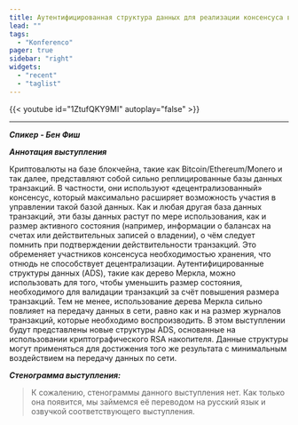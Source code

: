 ```yaml
---
title: Аутентифицированная структура данных для реализации консенсуса в блокчейне с минимальным объёмом сохранения информации
lead: ""
tags:
  - "Konferenco"
pager: true
sidebar: "right"
widgets:
  - "recent"
  - "taglist"
---
```


{{< youtube id="1ZtufQKY9MI" autoplay="false" >}}

---

_**Спикер - Бен Фиш**_

_**Аннотация выступления**_

Криптовалюты на базе блокчейна, такие как Bitcoin/Ethereum/Monero и так далее, представляют собой сильно реплицированные базы данных транзакций. В частности, они используют «децентрализованный» консенсус, который максимально расширяет возможность участия в управлении такой базой данных. Как и любая другая база данных транзакций, эти базы данных растут по мере использования, как и размер активного состояния (например, информации о балансах на счетах или действительных записей о владении), о чём следует помнить при подтверждении действительности транзакций. Это обременяет участников консенсуса необходимостью хранения, что отнюдь не способствует децентрализации. Аутентифицированные структуры данных (ADS), такие как дерево Меркла, можно использовать для того, чтобы уменьшить размер состояния, необходимого для валидации транзакций за счёт повышения размера транзакций. Тем не менее, использование дерева Меркла сильно повлияет на передачу данных в сети, равно как и на размер журналов транзакций, которые необходимо воспроизводить. В этом выступлении будут представлены новые структуры ADS, основанные на использовании криптографического RSA накопителя. Данные структуры могут применяться для достижения того же результата с минимальным воздействием на передачу данных по сети.

_**Стенограмма выступления:**_

> К сожалению, стенограммы данного выступления нет. Как только она появится, мы займемся её переводом на русский язык и озвучкой соответствующего выступления.
